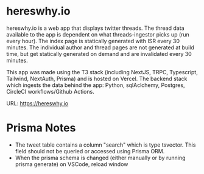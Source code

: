 # hereswhy.io
hereswhy.io is a web app that displays twitter threads. The thread data available to the app is dependent on what threads-ingestor picks up
(run every hour). The index page is statically generated with ISR every 30 minutes. The individual author and thread pages are not generated at build time,
but get statically generated on demand and are invalidated every 30 minutes.

This app was made using the T3 stack (including NextJS, TRPC, Typescript, Tailwind, NextAuth, Prisma) and is hosted on Vercel.
The backend stack which ingests the data behind the app: Python, sqlAclchemy, Postgres, CircleCI workflows/Github Actions.

URL:
https://hereswhy.io


# Prisma Notes
- The tweet table contains a column "search" which is type tsvector. This field should not be queried or accessed using Prisma ORM.
- When the prisma schema is changed (either manually or by running prisma generate) on VSCode, reload window 
